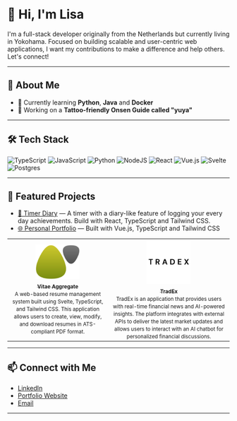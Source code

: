 # 👋 Hi, I'm Lisa

I'm a full-stack developer originally from the Netherlands but currently living in Yokohama. Focused on building scalable and user-centric web applications, I want my contributions to make a difference and help others.
Let's connect!

---

## 🚀 About Me
- 🌱 Currently learning **Python**, **Java** and **Docker**
- 🔭 Working on a **Tattoo-friendly Onsen Guide called "yuya"**

---

## 🛠️ Tech Stack
![TypeScript](https://img.shields.io/badge/typescript-%23007ACC.svg?style=for-the-badge&logo=typescript&logoColor=white)
![JavaScript](https://img.shields.io/badge/javascript-%23323330.svg?style=for-the-badge&logo=javascript&logoColor=%23F7DF1E)
![Python](https://img.shields.io/badge/python-3670A0?style=for-the-badge&logo=python&logoColor=ffdd54)
![NodeJS](https://img.shields.io/badge/node.js-6DA55F?style=for-the-badge&logo=node.js&logoColor=white)
![React](https://img.shields.io/badge/react-%2320232a.svg?style=for-the-badge&logo=react&logoColor=%2361DAFB)
![Vue.js](https://img.shields.io/badge/vuejs-%2335495e.svg?style=for-the-badge&logo=vuedotjs&logoColor=%234FC08D)
![Svelte](https://img.shields.io/badge/svelte-%23f1413d.svg?style=for-the-badge&logo=svelte&logoColor=white)
![Postgres](https://img.shields.io/badge/postgres-%23316192.svg?style=for-the-badge&logo=postgresql&logoColor=white)

---

## 📂 Featured Projects
- [📗 Timer Diary](https://github.com/ljbroersen/timer-diary) — A timer with a diary-like feature of logging your every day achievements. Build with React, TypeScript and Tailwind CSS.
- [🌐 Personal Portfolio](https://github.com/ljbroersen/portfolio) — Built with Vue.js, TypeScript and Tailwind CSS


<table>
  <tr>
    <td align="center">
      <a href="https://github.com/vitaeaggregate/main">
        <img src="https://github.com/vitaeaggregate/main/blob/dev/frontend/src/lib/Logo.png" width="100px;" alt="Vitae Aggregate Logo"/><br />
        <sub><b>Vitae Aggregate</b></sub>
      </a>
      <br />
      <small>A web-based resume management system built using Svelte, TypeScript, and Tailwind CSS. This application allows users to create, view, modify, and download resumes in ATS-compliant PDF format.</small>
    </td>
    <td align="center">
      <a href="https://github.com/builders-weekend-tradex/tradex-frontend">
        <img src="https://github.com/builders-weekend-tradex/tradex-frontend/blob/main/src/assets/tradex-logo.png" width="100px;" alt="TradEx Logo"/><br />
        <sub><b>TradEx</b></sub>
      </a>
      <br />
      <small>TradEx is an application that provides users with real-time financial news and AI-powered insights. The platform integrates with external APIs to deliver the latest market updates and allows users to interact with an AI chatbot for personalized financial discussions.</small>
    </td>
  </tr>
</table>

---

## 📫 Connect with Me
- [LinkedIn](https://linkedin.com/in/lisa-broersen)
- [Portfolio Website](https://www.ljbroersen.com)
- [Email](mailto:lj.broersen@gmail.com)

---
